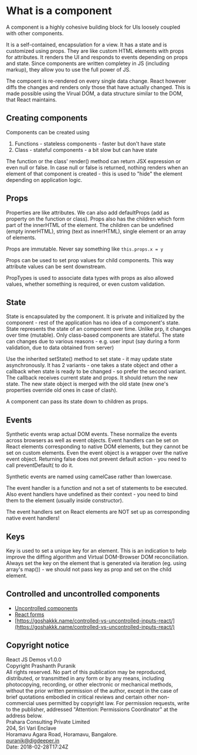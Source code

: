 # What is a component
A component is a highly cohesive building block for UIs loosely coupled with other components.

It is a self-contained, encapsulation for a view. It has a state and is customized using props. They are like custom HTML elements with props for attributes. It renders the UI and responds to events depending on props and state. Since components are written completey in JS (including markup), they allow you to use the full power of JS.

The compoent is re-rendered on every single data change. React however diffs the changes and renders only those that have actually changed. This is made possible using the Virual DOM, a data structure similar to the DOM, that React maintains.

## Creating components
Components can be created using
1. Functions - stateless components - faster but don't have state
2. Class - stateful components - a bit slow but can have state

The function or the class' render() method can return JSX expression or even null or false. In case null or false is returned, nothing renders when an element of that component is created - this is used to "hide" the element depending on application logic.

## Props
Properties are like attributes. We can also add defaultProps (add as property on the function or class). Props also has the children which form part of the innerHTML of the element. The children can be undefined (empty innerHTML), string (text as innerHTML), single element or an array of elements.

Props are immutable. Never say something like ```this.props.x = y```

Props can be used to set prop values for child components. This way attribute values can be sent downstream.

PropTypes is used to associate data types with props as also allowed values, whether something is required, or even custom validation.

## State
State is encapsulated by the component. It is private and initialized by the component - rest of the application has no idea of a component's state. State represents the state of an component over time. Unlike prp, it changes over time (mutable). Only class-based components are stateful. The state can changes due to various reasons - e.g. user input (say during a form validation, due to data obtained from server)

Use the inherited setState() method to set state - it may update state asynchronously. It has 2 variants - one takes a state object and other a callback when state is ready to be changed - so prefer the second variant. The callback receives current state and props. It should return the new state. The new state object is merged with the old state (new one's properties override old ones in case of clash).

A component can pass its state down to children as props.

## Events
Synthetic events wrap actual DOM events. These normalize the events across browsers as well as event objects. Event handlers can be set on React elements corresponding to native DOM elements, but they cannot be set on custom elements. Even the event object is a wrapper over the native event object. Returning false does not prevent default action - you need to call preventDefault( to do it.

Synthetic events are named using camelCase rather than lowercase.

The event handler is a function and not a set of statements to be executed. Also event handlers have undefined as their context - you need to bind them to the element (usually inside constructor).

The event handlers set on React elements are NOT set up as corresponding native event handlers!

## Keys
Key is used to set a unique key for an element. This is an indication to help improve the diffing algorithm and Virtual DOM-Browser DOM reconciliation. Always set the key on the element that is generated via iteration (eg. using array's map()) - we should not pass key as prop and set on the child element.

## Controlled and uncontrolled components
* [Uncontrolled components](https://reactjs.org/docs/uncontrolled-components.html)
* [React forms](https://reactjs.org/docs/forms.html)
* [https://goshakkk.name/controlled-vs-uncontrolled-inputs-react/](https://goshakkk.name/controlled-vs-uncontrolled-inputs-react/)

## Copyright notice
React JS Demos v1.0.0  
Copyright Prashanth Puranik  
All rights reserved. No part of this publication may be reproduced, distributed, or transmitted in any form or by any means, including photocopying, recording, or other electronic or mechanical methods, without the prior written permission of the author, except in the case of brief quotations embodied in critical reviews and certain other non-commercial uses permitted by copyright law. For permission requests, write to the publisher, addressed "Attention: Permissions Coordinator" at the address below.  
Prahara Consulting Private Limited  
204, Sri Vari Enclave  
Horamavu Agara Road, Horamavu, Bangalore.   
puranik@digdeeper.in  
Date: 2018-02-28T17:24Z  